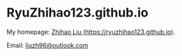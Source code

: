 # RyuZhihao123.github.io

My homepage: [Zhihao Liu (https://ryuzhihao123.github.io)](https://ryuzhihao123.github.io).

Email: liuzh96@outlook.com
